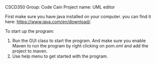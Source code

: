 CSCD350 
Group: Code Cain
Project name: UML editor

First make sure you have java installed on your computer.
you can find it here: https://www.java.com/en/download/.


To start up the program:
1. Run the GUI class to start the program. And make sure you enable Maven to run the program by right clicking on
   pom.xml and add the project to maven.
2. Use help menu to get started with the program.
